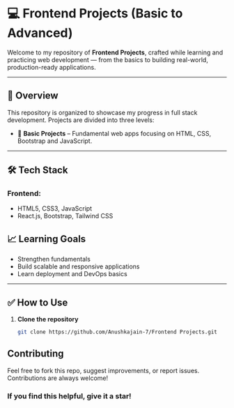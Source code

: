 # 💻 Frontend Projects (Basic to Advanced)

Welcome to my repository of **Frontend Projects**, crafted while learning and practicing web development — from the basics to building real-world, production-ready applications.

---

## 🚀 Overview

This repository is organized to showcase my progress in full stack development. Projects are divided into three levels:

- 🧱 **Basic Projects** – Fundamental web apps focusing on HTML, CSS, Bootstrap and JavaScript.

---

## 🛠️ Tech Stack

### Frontend:
- HTML5, CSS3, JavaScript
- React.js, Bootstrap, Tailwind CSS


## 📈 Learning Goals

- Strengthen fundamentals 
- Build scalable and responsive applications
- Learn deployment and DevOps basics

---

## ✅ How to Use

1. **Clone the repository**  
   ```bash
   git clone https://github.com/Anushkajain-7/Frontend Projects.git

## Contributing
Feel free to fork this repo, suggest improvements, or report issues. Contributions are always welcome!

### If you find this helpful, give it a star!



